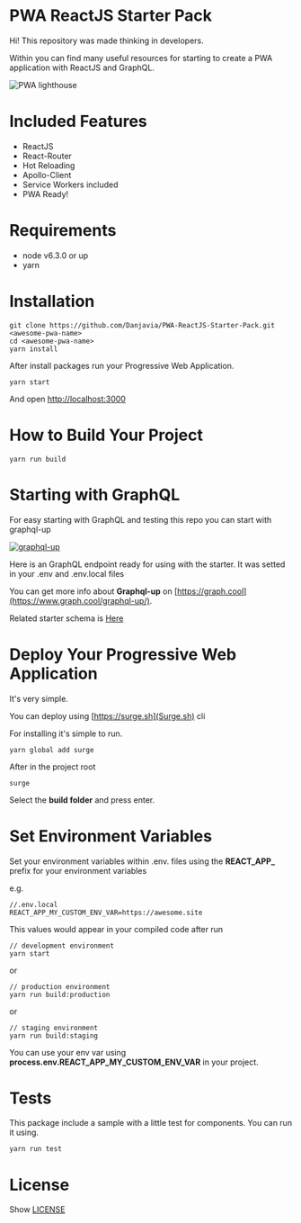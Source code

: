 # PWA ReactJS Starter Pack

Hi! This repository was made thinking in developers.

Within you can find many useful resources for starting to create a PWA application with ReactJS and GraphQL.

![PWA lighthouse](http://imgh.us/Screen_Shot_2017-02-24_at_8.37.33_PM.png)

# Included Features

- ReactJS
- React-Router
- Hot Reloading
- Apollo-Client
- Service Workers included
- PWA Ready!

# Requirements

- node v6.3.0 or up
- yarn

# Installation

```
git clone https://github.com/Danjavia/PWA-ReactJS-Starter-Pack.git <awesome-pwa-name>
cd <awesome-pwa-name>
yarn install
```

After install packages run your Progressive Web Application.

```
yarn start
```

And open [http://localhost:3000](http://localhost:3000)

# How to Build Your Project

```
yarn run build
```

# Starting with GraphQL

For easy starting with GraphQL and testing this repo you can start with graphql-up

[![graphql-up](http://static.graph.cool/images/graphql-up.svg)](https://www.graph.cool/graphql-up/new/?source=https://raw.githubusercontent.com/Danjavia/PWA-ReactJS-Starter-Pack/master/blog.schema)

Here is an GraphQL endpoint ready for using with the starter. It was setted in your .env and .env.local files

You can get more info about **Graphql-up** on [https://graph.cool](https://www.graph.cool/graphql-up/).

Related starter schema is [Here](https://github.com/Danjavia/PWA-ReactJS-Starter-Pack/blob/master/blog.graphqls)

# Deploy Your Progressive Web Application

It's very simple.

You can deploy using [https://surge.sh](Surge.sh) cli

For installing it's simple to run. 
 
```
yarn global add surge
```

After in the project root

```
surge
```

Select the **build folder** and press enter.


# Set Environment Variables

Set your environment variables within .env.<enviroment> files using the **REACT_APP_** prefix for your environment variables

e.g.

```
//.env.local
REACT_APP_MY_CUSTOM_ENV_VAR=https://awesome.site
```

This values would appear in your compiled code after run

```
// development environment
yarn start
```

or

```
// production environment
yarn run build:production
```

or

```
// staging environment
yarn run build:staging
```

You can use your env var using **process.env.REACT_APP_MY_CUSTOM_ENV_VAR** in your project.

# Tests

This package include a sample with a little test for components. You can run it using.

```
yarn run test
```

# License

Show [LICENSE](https://github.com/Danjavia/PWA-ReactJS-Starter-Pack/blob/master/LICENSE)
